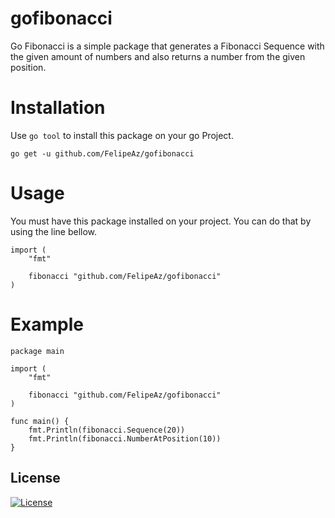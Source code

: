 # gofibonacci
Go Fibonacci is a simple package that generates a Fibonacci Sequence with the given amount of numbers and also returns a number from the given position.

# Installation
Use `go tool` to install this package on your go Project.

`go get -u github.com/FelipeAz/gofibonacci`

# Usage
You must have this package installed on your project. You can do that by using the line bellow.
```
import (
	"fmt"

	fibonacci "github.com/FelipeAz/gofibonacci"
)
```

# Example
```
package main

import (
	"fmt"

	fibonacci "github.com/FelipeAz/gofibonacci"
)

func main() {
	fmt.Println(fibonacci.Sequence(20))
	fmt.Println(fibonacci.NumberAtPosition(10))
}
```

## License
[![License](https://img.shields.io/badge/License-MIT-yellow.svg?style=flat)](LICENSE)
